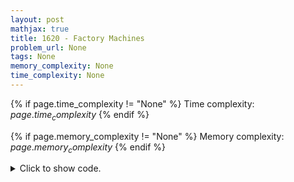 ```yaml
---
layout: post
mathjax: true
title: 1620 - Factory Machines
problem_url: None
tags: None
memory_complexity: None
time_complexity: None
---
```




{% if page.time_complexity != "None" %}
Time complexity: ${{ page.time_complexity }}$
{% endif %}

{% if page.memory_complexity != "None" %}
Memory complexity: ${{ page.memory_complexity }}$
{% endif %}

<details>
<summary>
<p style="display:inline">Click to show code.</p>
</summary>
```cpp
{% raw %}
using namespace std;
using ll = unsigned long long;
using predicate = function<bool(ll)>;
const ll NMAX = 2e5 + 11;
ll n, nprods, k[NMAX];
bool possible(ll t)
{
    return nprods <= accumulate(k, k + n, (ll)0, [t](ll acc, ll ki) -> ll {
               return acc + t / ki;
           });
}
ll bsearch(ll l, ll r, predicate p)
{
    while (l < r)
    {
        ll mid = l + (r - l) / 2;
        if (p(mid))
            r = mid;
        else
            l = mid + 1;
    }
    return l;
}
int main(void)
{
    cin >> n >> nprods;
    for (ll i = 0; i < n; ++i)
        cin >> k[i];
    cout << bsearch(0, 1e18 + 11, possible) << endl;
    return 0;
}

{% endraw %}
```
</details>

